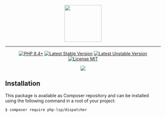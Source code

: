 <p align="center">
    <a href="https://github.com/php-lsp" target="_blank">
        <img src="https://avatars.githubusercontent.com/u/153323085?s=120" width="120">
    </a>
</p>

---

<p align="center">
    <a href="https://packagist.org/packages/php-lsp/dispatcher"><img src="https://poser.pugx.org/php-lsp/dispatcher/require/php?style=for-the-badge" alt="PHP 8.4+"></a>
    <a href="https://packagist.org/packages/php-lsp/dispatcher"><img src="https://poser.pugx.org/php-lsp/dispatcher/version?style=for-the-badge" alt="Latest Stable Version"></a>
    <a href="https://packagist.org/packages/php-lsp/dispatcher"><img src="https://poser.pugx.org/php-lsp/dispatcher/v/unstable?style=for-the-badge" alt="Latest Unstable Version"></a>
    <a href="https://raw.githubusercontent.com/php-lsp/dispatcher/blob/master/LICENSE"><img src="https://poser.pugx.org/php-lsp/dispatcher/license?style=for-the-badge" alt="License MIT"></a>
</p>
<p align="center">
    <a href="https://github.com/php-lsp/dispatcher/actions"><img src="https://github.com/php-lsp/dispatcher/workflows/tests/badge.svg"></a>
</p>

## Installation

This package is available as Composer repository and can be 
installed using the following command in a root of your project:

```sh
$ composer require php-lsp/dispatcher
```
